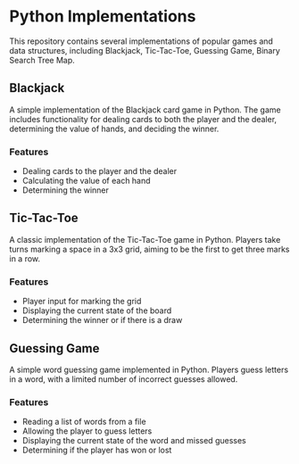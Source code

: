 # Python Implementations

This repository contains several implementations of popular games and data structures, including Blackjack, Tic-Tac-Toe, Guessing Game, Binary Search Tree Map.

## Blackjack

A simple implementation of the Blackjack card game in Python. The game includes functionality for dealing cards to both the player and the dealer, determining the value of hands, and deciding the winner.

### Features
- Dealing cards to the player and the dealer
- Calculating the value of each hand
- Determining the winner

## Tic-Tac-Toe

A classic implementation of the Tic-Tac-Toe game in Python. Players take turns marking a space in a 3x3 grid, aiming to be the first to get three marks in a row.

### Features
- Player input for marking the grid
- Displaying the current state of the board
- Determining the winner or if there is a draw


## Guessing Game

A simple word guessing game implemented in Python. Players guess letters in a word, with a limited number of incorrect guesses allowed.

### Features
- Reading a list of words from a file
- Allowing the player to guess letters
- Displaying the current state of the word and missed guesses
- Determining if the player has won or lost
